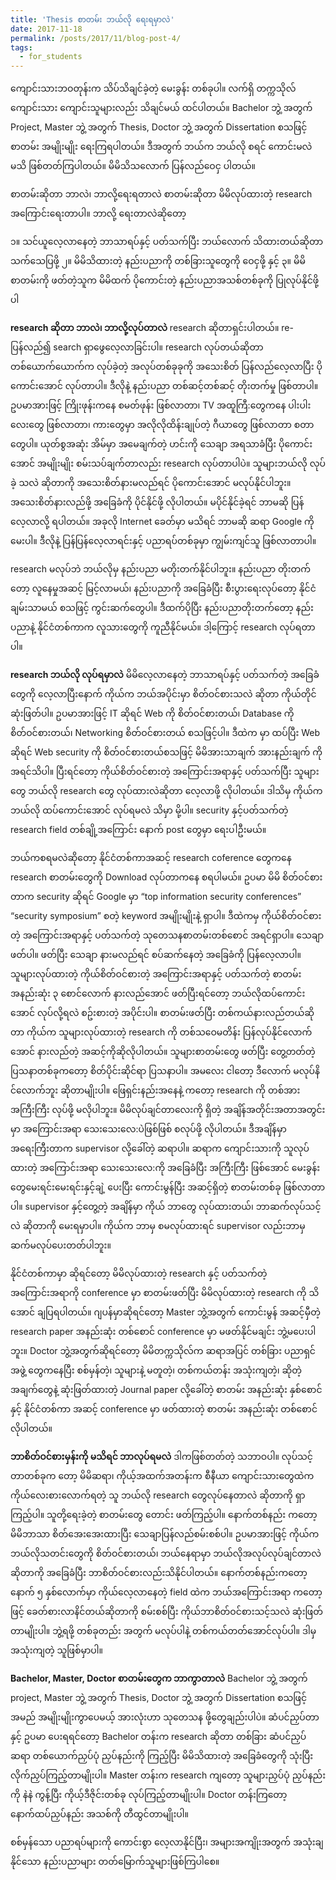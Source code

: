 ```yaml
---
title: 'Thesis စာတမ်း ဘယ်လို ရေးရမှာလဲ'
date: 2017-11-18
permalink: /posts/2017/11/blog-post-4/
tags:
  - for_students
---
```


ကျောင်းသားဘဝတုန်းက သိပ်သိချင်ခဲ့တဲ့ မေးခွန်း တစ်ခုပါ။ လက်ရှိ တက္ကသိုလ် ကျောင်းသား ကျောင်းသူများလည်း သိချင်မယ် ထင်ပါတယ်။ Bachelor ဘွဲ့ အတွက် Project, Master ဘွဲ့ အတွက် Thesis, Doctor ဘွဲ့ အတွက် Dissertation စသဖြင့် စာတမ်း အမျိုးမျိုး ရေးကြရပါတယ်။ ဒီအတွက် ဘယ်က ဘယ်လို စရင် ကောင်းမလဲ မသိ ဖြစ်တတ်ကြပါတယ်။ မိမိသိသလောက် ပြန်လည်ဝေငှ ပါတယ်။

စာတမ်းဆိုတာ ဘာလဲ၊ ဘာလို့ရေးရတာလဲ
စာတမ်းဆိုတာ မိမိလုပ်ထားတဲ့ research အကြောင်းရေးတာပါ။ ဘာလို့ ရေးတာလဲဆိုတော့

၁။ သင်ယူလေ့လာနေတဲ့ ဘာသာရပ်နှင့် ပတ်သက်ပြီး ဘယ်လောက် သိထားတယ်ဆိုတာ သက်သေပြဖို့
၂။ မိမိသိထားတဲ့ နည်းပညာကို တစ်ခြားသူတွေကို ဝေငှဖို့ နှင့်
၃။ မိမိစာတမ်းကို ဖတ်တဲ့သူက မိမိထက် ပိုကောင်းတဲ့ နည်းပညာအသစ်တစ်ခုကို ပြုလုပ်နိုင်ဖို့ပါ

**research ဆိုတာ ဘာလဲ၊ ဘာလို့လုပ်တာလဲ**
research ဆိုတာရှင်းပါတယ်။ re- ပြန်လည်၍ search ရှာဖွေလေ့လာခြင်းပါ။ research လုပ်တယ်ဆိုတာ တစ်ယောက်ယောက်က လုပ်ခဲ့တဲ့ အလုပ်တစ်ခုခုကို အသေးစိတ် ပြန်လည်လေ့လာပြီး ပိုကောင်းအောင် လုပ်တာပါ။ ဒီလိုနဲ့ နည်းပညာ တစ်ဆင့်တစ်ဆင့် တိုးတက်မှု ဖြစ်တာပါ။ ဥပမာအားဖြင့် ကြိုးဖုန်းကနေ စမတ်ဖုန်း ဖြစ်လာတာ၊ TV အထူကြီ:တွေကနေ ပါးပါးလေးတွေ ဖြစ်လာတာ၊ ကားတွေမှာ အလိုလိုထိန်းချုပ်တဲ့ ဂီယာတွေ ဖြစ်လာတာ စတာတွေပါ။ ယုတ်စွအဆုံး အိမ်မှာ အမေချက်တဲ့ ဟင်းကို သေချာ အရသာခံပြီး ပိုကောင်းအောင် အမျိုးမျိုး စမ်းသပ်ချက်တာလည်း research လုပ်တာပါပဲ။ သူများဘယ်လို လုပ်ခဲ့ သလဲ ဆိုတာကို အသေးစိတ်နားမလည်ရင် ပိုကောင်းအောင် မလုပ်နိုင်ပါဘူး။ အသေးစိတ်နားလည်ဖို့ အခြေခံကို ပိုင်နိုင်ဖို့ လိုပါတယ်။ မပိုင်နိုင်ခဲ့ရင် ဘာမဆို ပြန်လေ့လာလို့ ရပါတယ်။ အခုလို Internet ခေတ်မှာ မသိရင် ဘာမဆို ဆရာ Google ကိုမေးပါ။ ဒီလိုနဲ့ ပြန်ပြန်လေ့လာရင်းနှင့် ပညာရပ်တစ်ခုမှာ ကျွမ်းကျင်သူ ဖြစ်လာတာပါ။

research မလုပ်ဘဲ ဘယ်လိုမှ နည်းပညာ မတိုးတက်နိုင်ပါဘူး။ နည်းပညာ တိုးတက်တော့ လူနေမှုအဆင့် မြင့်လာမယ်၊ နည်းပညာကို အခြေခံပြီး စီးပွားရေးလုပ်တော့ နိုင်ငံ ချမ်းသာမယ် စသဖြင့် ကွင်းဆက်တွေပါ။ ဒီထက်ပိုပြီး နည်းပညာတိုးတက်တော့ နည်းပညာနဲ့ နိုင်ငံတစ်ကာက လူသားတွေကို ကူညီနိုင်မယ်။ ဒါ့ကြောင့် research လုပ်ရတာပါ။

**research ဘယ်လို လုပ်ရမှာလဲ**
မိမိလေ့လာနေတဲ့ ဘာသာရပ်နှင့် ပတ်သက်တဲ့ အခြေခံတွေကို လေ့လာပြီးနောက် ကိုယ်က ဘယ်အပိုင်းမှာ စိတ်ဝင်စားသလဲ ဆိုတာ ကိုယ်တိုင် ဆုံးဖြတ်ပါ။ ဥပမာအားဖြင့် IT ဆိုရင် Web ကို စိတ်ဝင်စားတယ်၊ Database ကို စိတ်ဝင်စားတယ်၊ Networking စိတ်ဝင်စားတယ် စသဖြင့်ပါ။ ဒီထဲက မှာ ထပ်ပြီး Web ဆိုရင် Web security ကို စိတ်ဝင်စားတယ်စသဖြင့် မိမိအားသာချက် အားနည်းချက် ကို အရင်သိပါ။ ပြီးရင်တော့ ကိုယ်စိတ်ဝင်စားတဲ့ အကြောင်းအရာနှင့် ပတ်သက်ပြီး သူများတွေ ဘယ်လို research တွေ လုပ်ထားလဲဆိုတာ လေ့လာဖို့ လိုပါတယ်။ ဒါသိမှ ကိုယ်က ဘယ်လို ထပ်ကောင်းအောင် လုပ်ရမလဲ သိမှာ မို့ပါ။ security နှင့်ပတ်သက်တဲ့ research field တစ်ချို့အကြောင်း နောက် post တွေမှာ ရေးပါဦးမယ်။

ဘယ်ကစရမလဲဆိုတော့ နိုင်ငံတစ်ကာအဆင့် research coference တွေကနေ research စာတမ်းတွေကို Download လုပ်တာကနေ စရပါမယ်။ ဥပမာ မိမိ စိတ်ဝင်စားတာက security ဆိုရင် Google မှာ “top information security conferences” “security symposium” စတဲ့ keyword အမျိုးမျိုးနဲ့ ရှာပါ။ ဒီထဲကမှ ကိုယ်စိတ်ဝင်စားတဲ့ အကြောင်းအရာနှင့် ပတ်သက်တဲ့ သုတေသနစာတမ်းတစ်စောင် အရင်ရှာပါ။ သေချာဖတ်ပါ။ ဖတ်ပြီး သေချာ နားမလည်ရင် စပ်ဆက်နေတဲ့ အခြေခံကို ပြန်လေ့လာပါ။ သူများလုပ်ထားတဲ့ ကိုယ်စိတ်ဝင်စားတဲ့ အကြောင်းအရာနှင့် ပတ်သက်တဲ့ စာတမ်းအနည်းဆုံး ၃ စောင်လောက် နားလည်အောင် ဖတ်ပြီးရင်တော့ ဘယ်လိုထပ်ကောင်းအောင် လုပ်လို့ရလဲ စဥ်းစားတဲ့ အပိုင်းပါ။ စာတမ်းဖတ်ပြီး တစ်ကယ်နားလည်တယ်ဆိုတာ ကိုယ်က သူများလုပ်ထားတဲ့ research ကို တစ်သဝေမတိန်း ပြန်လုပ်နိုင်လောက်အောင် နားလည်တဲ့ အဆင့်ကိုဆိုလိုပါတယ်။ သူများစာတမ်းတွေ ဖတ်ပြီး တွေ့တတ်တဲ့ ပြသနာတစ်ခုကတော့ စိတ်ပိုင်းဆိုင်ရာ ပြသနာပါ။ အမလေး ငါတော့ ဒီလောက် မလုပ်နိင်လောက်ဘူး ဆိုတာမျိုးပါ။ ဖြေရှင်းနည်းအနေနဲ့ ကတော့ research ကို တစ်အား အကြီးကြီး လုပ်ဖို့ မလိုပါဘူး။ မိမိလုပ်ချင်တာလေးကို ရှိတဲ့ အချိန်အတိုင်းအတာအတွင်းမှာ အကြောင်းအရာ သေးသေးလေ:ပဲဖြစ်ဖြစ် စလုပ်ဖို့ လိုပါတယ်။ ဒီအချိန်မှာ အရေးကြီးတာက supervisor လို့ခေါ်တဲ့ ဆရာပါ။ ဆရာက ကျောင်းသားကို သူလုပ်ထားတဲ့ အကြောင်းအရာ သေးသေးလေ:ကို အခြေခံပြီး အကြီးကြီး ဖြစ်အောင် မေးခွန်းတွေမေးရင်းမေးရင်းနှင့်ချဲ့ ပေးပြီး ကောင်းမွန်ပြီး အဆင့်ရှိတဲ့ စာတမ်းတစ်ခု ဖြစ်လာတာပါ။ supervisor နှင့်တွေ့တဲ့ အချိန်မှာ ကိုယ် ဘာတွေ လုပ်ထားတယ်၊ ဘာဆက်လုပ်သင့်လဲ ဆိုတာကို မေးရမှာပါ။ ကိုယ်က ဘာမှ စမလုပ်ထားရင် supervisor လည်းဘာမှ ဆက်မလုပ်ပေးတတ်ပါဘူး။

နိုင်ငံတစ်ကာမှာ ဆိုရင်တော့ မိမိလုပ်ထားတဲ့ research နှင့် ပတ်သက်တဲ့ အကြောင်းအရာကို conference မှာ စာတမ်းဖတ်ပြီး မိမိလုပ်ထားတဲ့ research ကို သိအောင် ချပြရပါတယ်။ ဂျပန်မှာဆိုရင်တော့ Master ဘွဲ့အတွက် ကောင်းမွန် အဆင့်မှီတဲ့ research paper အနည်းဆုံး တစ်စောင် conference မှာ မဖတ်နိုင်မချင်း ဘွဲ့မပေးပါဘူး။ Doctor ဘွဲ့အတွက်ဆိုရင်တော့ မိမိတက္ကသိုလ်က ဆရာအပြင် တစ်ခြား ပညာရှင်အဖွဲ့ တွေကနေပြီး စစ်မှန်တဲ့၊ သူများနဲ့ မတူတဲ့၊ တစ်ကယ်တန်း အသုံးကျတဲ့၊ ဆိုတဲ့ အချက်တွေနဲ့ ဆုံးဖြတ်ထားတဲ့ Journal paper လို့ခေါ်တဲ့ စာတမ်း အနည်းဆုံး နှစ်စောင် နှင့် နိုင်ငံတစ်ကာ အဆင့် conference မှာ ဖတ်ထားတဲ့ စာတမ်း အနည်းဆုံး တစ်စောင် လိုပါတယ်။

**ဘာစိတ်ဝင်စားမှန်းကို မသိရင် ဘာလုပ်ရမလဲ**
ဒါကဖြစ်တတ်တဲ့ သဘာဝပါ။ လုပ်သင့်တာတစ်ခုက တော့ မိမိဆရာ၊ ကိုယ့်အထက်အတန်းက စီနီယာ ကျောင်းသားတွေထဲက ကိုယ်လေးစားလောက်ရတဲ့ သူ ဘယ်လို research တွေလုပ်နေတာလဲ ဆိုတာကို ရှာကြည့်ပါ။ သူတို့ရေးခဲ့တဲ့ စာတမ်းတွေ တောင်း ဖတ်ကြည့်ပါ။ နောက်တစ်နည်း ကတော့ မိမိဘာသာ စိတ်အေးအေးထားပြီး သေချာပြန်လည်စမ်းစစ်ပါ။ ဥပမာအားဖြင့် ကိုယ်က ဘယ်လိုသတင်းတွေကို စိတ်ဝင်စားတယ်၊ ဘယ်နေရာမှာ ဘယ်လိုအလုပ်လုပ်ချင်တာလဲ ဆိုတာကို အခြေခံပြီး ဘာစိတ်ဝင်စားလည်းသိနိုင်ပါတယ်။ နောက်တစ်နည်းကတော့ နောက် ၅ နှစ်လောက်မှာ ကိုယ်လေ့လာနေတဲ့ field ထဲက ဘယ်အကြောင်းအရာ ကတော့ဖြင့် ခေတ်စားလာနိင်တယ်ဆိုတာကို စမ်းစစ်ပြီး ကိုယ်ဘာစိတ်ဝင်စားသင့်သလဲ ဆုံးဖြတ်တာမျိုးပါ။ ဘွဲ့ရဖို့ တစ်ခုတည်း အတွက် မလုပ်ပါနဲ့ တစ်ကယ်တတ်အောင်လုပ်ပါ။ ဒါမှ အသုံးကျတဲ့ သူဖြစ်မှာပါ။

**Bachelor, Master, Doctor စာတမ်းတွေက ဘာကွာတာလဲ**
Bachelor ဘွဲ့ အတွက် project, Master ဘွဲ့ အတွက် Thesis, Doctor ဘွဲ့ အတွက် Dissertation စသဖြင့် အမည် အမျိုးမျိုးကွာပေမယ့် အားလုံးဟာ သုတေသန ဖို့တွေချည်းပါပဲ။ ဆံပင်ညှပ်တာနှင့် ဥပမာ ပေးရရင်တော့ Bachelor တန်းက research ဆိုတာ တစ်ခြား ဆံပင်ညှပ်ဆရာ တစ်ယောက်ညှပ်ပုံ ညှပ်နည်းကို ကြည့်ပြီး မိမိသိထားတဲ့ အခြေခံတွေကို သုံးပြီး လိုက်ညှပ်ကြည့်တာမျိုးပါ။ Master တန်းက research ကျတော့ သူများညှပ်ပုံ ညှပ်နည်းကို နဲနဲ ကွန့်ပြီး ကိုယ့်ဒီဇိုင်းတစ်ခု လုပ်ကြည့်တာမျိုးပါ။ Doctor တန်းကြတော့ နောက်ထပ်ညှပ်နည်း အသစ်ကို တီထွင်တာမျိုးပါ။

စစ်မှန်သော ပညာရပ်များကို ကောင်းစွာ လေ့လာနိုင်ပြီး၊ အများအကျိုးအတွက် အသုံးချ နိုင်သော နည်းပညာများ တတ်မြောက်သူများဖြစ်ကြပါစေ။